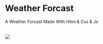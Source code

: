 # Weather Forcast
A Weather Forcast  Made With Html &amp; Css &amp; Js
<br>
<br>
<br>
<img src="https://media.geeksforgeeks.org/wp-content/uploads/20240125180753/Screenshot-2024-01-25-125829.jpg">
